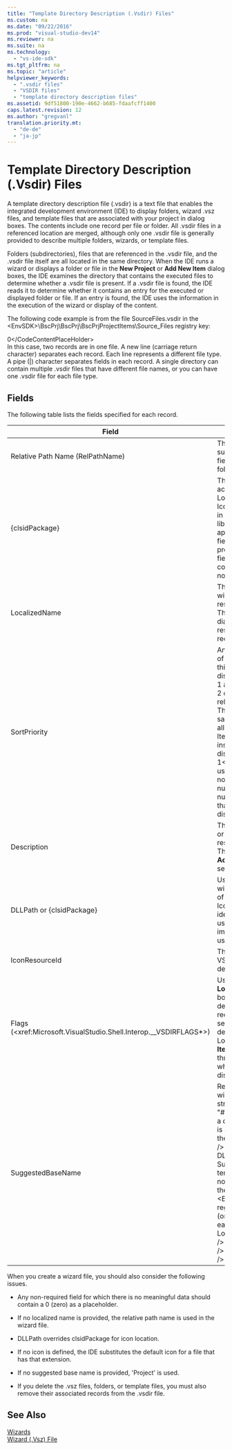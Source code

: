 ```yaml
---
title: "Template Directory Description (.Vsdir) Files"
ms.custom: na
ms.date: "09/22/2016"
ms.prod: "visual-studio-dev14"
ms.reviewer: na
ms.suite: na
ms.technology: 
  - "vs-ide-sdk"
ms.tgt_pltfrm: na
ms.topic: "article"
helpviewer_keywords: 
  - ".vsdir files"
  - "VSDIR files"
  - "template directory description files"
ms.assetid: 9df51800-190e-4662-b685-fdaafcff1400
caps.latest.revision: 12
ms.author: "gregvanl"
translation.priority.mt: 
  - "de-de"
  - "ja-jp"
---
```

# Template Directory Description (.Vsdir) Files
A template directory description file (.vsdir) is a text file that enables the integrated development environment (IDE) to display folders, wizard .vsz files, and template files that are associated with your project in dialog boxes. The contents include one record per file or folder. All .vsdir files in a referenced location are merged, although only one .vsdir file is generally provided to describe multiple folders, wizards, or template files.  
  
 Folders (subdirectories), files that are referenced in the .vsdir file, and the .vsdir file itself are all located in the same directory. When the IDE runs a wizard or displays a folder or file in the **New Project** or **Add New Item** dialog boxes, the IDE examines the directory that contains the executed files to determine whether a .vsdir file is present. If a .vsdir file is found, the IDE reads it to determine whether it contains an entry for the executed or displayed folder or file. If an entry is found, the IDE uses the information in the execution of the wizard or display of the content.  
  
 The following code example is from the file SourceFiles.vsdir in the \<EnvSDK>\BscPrj\BscPrj\BscPrjProjectItems\Source_Files registry key:  
  
<CodeContentPlaceHolder>0\</CodeContentPlaceHolder>  
 In this case, two records are in one file. A new line (carriage return character) separates each record. Each line represents a different file type. A pipe (&#124;) character separates fields in each record. A single directory can contain multiple .vsdir files that have different file names, or you can have one .vsdir file for each file type.  
  
## Fields  
 The following table lists the fields specified for each record.  
  
|Field|Description|  
|-----------|-----------------|  
|Relative Path Name (RelPathName)|The name of the folder, template, or .vsz file, such as HeaderFile.h or MyWizard.vsz. This field can also be a name used to represent a folder.|  
|{clsidPackage}|The GUID of the VSPackage that enables access to localized strings, such as LocalizedName, Description, IconResourceId, and SuggestedBaseName, in the VSPackage's satellite dynamic link library (DLL) resources. IconResourceId applies if DLLPath is not supplied. **Note:**  This field is optional unless one or more of the previous fields is a resource identifier. This field is typically blank for .vsdir files that correspond with third-party wizards that do not localize their text.|  
|LocalizedName|The localized name of the template file or wizard. This field can be a string or a resource identifier of the form "#ResID". This name is displayed in the **Add New Item** dialog box. **Note:**  If LocalizedName is a resource identifier, then {clsidPackage} is required.|  
|SortPriority|An integer representing the relative priority of this template file or wizard. For example, if this item has a value of 1, then this item is displayed next to other items with a value of 1 and ahead of all items with a sort value of 2 or larger.\<br />\<br /> Sort priority is relative to the items in the same directory. There may be more than one .vsdir file in the same directory. In that case, the items from all *.*vsdir files in that directory are merged. Items with same priority are listed in case-insensitive lexicographic order of the displayed name. The <CodeContentPlaceHolder>1\</CodeContentPlaceHolder> function is used to order the items.\<br />\<br /> Items not described in .vsdir files include a priority number larger than the highest priority number listed in the .vsdir files. The result is that these items are at the end of the displayed list regardless of their name.|  
|Description|The localized description of the template file or wizard. This field can be a string or a resource identifier of the form "#ResID". This string appears in the **New Project** or **Add New Item** dialog box when the item is selected.|  
|DLLPath or {clsidPackage}|Used to load an icon for the template file or wizard. The icon is loaded as a resource out of a .dll or .exe file by using the IconResourceId. This .dll or .exe file can be identified either by using a full path or by using a GUID of a VSPackage. The implementation DLL of the VSPackage is used to load the icon (not the satellite DLL).|  
|IconResourceId|The resource identifier in the DLL or VSPackage implementation DLL that determines the icon to display.|  
|Flags (\<xref:Microsoft.VisualStudio.Shell.Interop.__VSDIRFLAGS*>)|Used to disable or enable the **Name** and **Location** fields on the **Add New Item** dialog box. The value of the **Flags** field is the decimal equivalent of the combination of required bit flags.\<br />\<br /> When a user selects an item on the **New** tab, the project determines whether the Name field and the Location field are shown when the **Add New Item** dialog box is first displayed. An item, through a .vsdir file, can control only whether the fields are enabled versus disabled when the item is selected.|  
|SuggestedBaseName|Represents the default name for the file, wizard, or template. This field is either a string or a resource identifier of the form "#ResID". The IDE uses this value to provide a default name for the item. This base value is appended with an integer value to make the name unique, such as MyFile21.asp.\<br />\<br /> In the previous list, Description, DLLPath, IconResourceId, Flags, and SuggestedBaseNumber apply only to template and wizard files. These fields do not apply to folders. This fact is illustrated in the code in the BscPrjProjectItems file in the \<EnvSDK>\BscPrj\BscPrj\BscPrjProjectItems registry key. This file contains three records (one for each folder) with four fields for each record: RelPathName, {clsidPackage}, LocalizedName, and SortPriority.\<br />\<br /> <CodeContentPlaceHolder>2\</CodeContentPlaceHolder>\<br />\<br /> <CodeContentPlaceHolder>3\</CodeContentPlaceHolder>\<br />\<br /> <CodeContentPlaceHolder>4\</CodeContentPlaceHolder>|  
  
 When you create a wizard file, you should also consider the following issues.  
  
-   Any non-required field for which there is no meaningful data should contain a 0 (zero) as a placeholder.  
  
-   If no localized name is provided, the relative path name is used in the wizard file.  
  
-   DLLPath overrides clsidPackage for icon location.  
  
-   If no icon is defined, the IDE substitutes the default icon for a file that has that extension.  
  
-   If no suggested base name is provided, 'Project' is used.  
  
-   If you delete the .vsz files, folders, or template files, you must also remove their associated records from the .vsdir file.  
  
## See Also  
 [Wizards](../vs140/wizards.md)   
 [Wizard (.Vsz) File](../vs140/wizard--.vsz--file.md)
